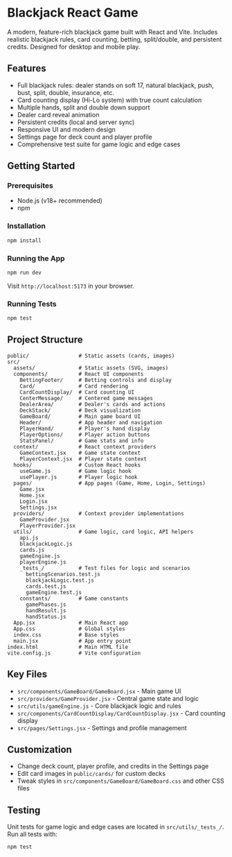 # Blackjack React Game

A modern, feature-rich blackjack game built with React and Vite. Includes realistic blackjack rules, card counting, betting, split/double, and persistent credits. Designed for desktop and mobile play.

## Features
- Full blackjack rules: dealer stands on soft 17, natural blackjack, push, bust, split, double, insurance, etc.
- Card counting display (Hi-Lo system) with true count calculation
- Multiple hands, split and double down support
- Dealer card reveal animation
- Persistent credits (local and server sync)
- Responsive UI and modern design
- Settings page for deck count and player profile
- Comprehensive test suite for game logic and edge cases

## Getting Started

### Prerequisites
- Node.js (v18+ recommended)
- npm

### Installation
```bash
npm install
```

### Running the App
```bash
npm run dev
```
Visit `http://localhost:5173` in your browser.

### Running Tests
```bash
npm test
```

## Project Structure
```
public/                # Static assets (cards, images)
src/
  assets/              # Static assets (SVG, images)
  components/          # React UI components
    BettingFooter/     # Betting controls and display
    Card/              # Card rendering
    CardCountDisplay/  # Card counting UI
    CenterMessage/     # Centered game messages
    DealerArea/        # Dealer's cards and actions
    DeckStack/         # Deck visualization
    GameBoard/         # Main game board UI
    Header/            # App header and navigation
    PlayerHand/        # Player's hand display
    PlayerOptions/     # Player action buttons
    StatsPanel/        # Game stats and info
  context/             # React context providers
    GameContext.jsx    # Game state context
    PlayerContext.jsx  # Player state context
  hooks/               # Custom React hooks
    useGame.js         # Game logic hook
    usePlayer.js       # Player logic hook
  pages/               # App pages (Game, Home, Login, Settings)
    Game.jsx
    Home.jsx
    Login.jsx
    Settings.jsx
  providers/           # Context provider implementations
    GameProvider.jsx
    PlayerProvider.jsx
  utils/               # Game logic, card logic, API helpers
    api.js
    blackjackLogic.js
    cards.js
    gameEngine.js
    playerEngine.js
    _tests_/           # Test files for logic and scenarios
      bettingScenarios.test.js
      blackjackLogic.test.js
      cards.test.js
      gameEngine.test.js
    constants/         # Game constants
      gamePhases.js
      handResult.js
      handStatus.js
  App.jsx              # Main React app
  App.css              # Global styles
  index.css            # Base styles
  main.jsx             # App entry point
index.html             # Main HTML file
vite.config.js         # Vite configuration
```

## Key Files
- `src/components/GameBoard/GameBoard.jsx` - Main game UI
- `src/providers/GameProvider.jsx` - Central game state and logic
- `src/utils/gameEngine.js` - Core blackjack logic and rules
- `src/components/CardCountDisplay/CardCountDisplay.jsx` - Card counting display
- `src/pages/Settings.jsx` - Settings and profile management

## Customization
- Change deck count, player profile, and credits in the Settings page
- Edit card images in `public/cards/` for custom decks
- Tweak styles in `src/components/GameBoard/GameBoard.css` and other CSS files

## Testing

Unit tests for game logic and edge cases are located in `src/utils/_tests_/`. Run all tests with:

```bash
npm test
```